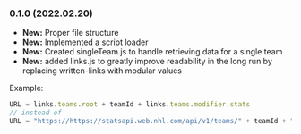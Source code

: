 ### 0.1.0 (2022.02.20)

- **New:** Proper file structure
- **New:** Implemented a script loader
- **New:** Created singleTeam.js to handle retrieving data for a single team
- **New:** added links.js to greatly improve readability in the long run by replacing written-links with modular values

Example:
 ```js
 URL = links.teams.root + teamId + links.teams.modifier.stats 
 // instead of 
 URL = "https://https://statsapi.web.nhl.com/api/v1/teams/" + teamId + "?expand=team.stats" 
 ```